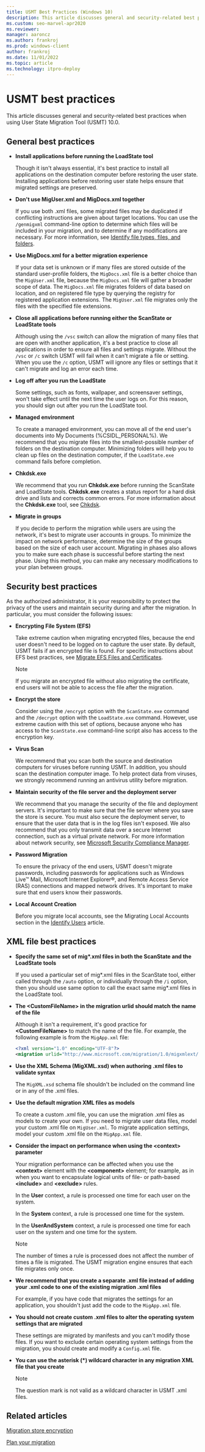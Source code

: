 ```yaml
---
title: USMT Best Practices (Windows 10)
description: This article discusses general and security-related best practices when using User State Migration Tool (USMT) 10.0.
ms.custom: seo-marvel-apr2020
ms.reviewer: 
manager: aaroncz
ms.author: frankroj
ms.prod: windows-client
author: frankroj
ms.date: 11/01/2022
ms.topic: article
ms.technology: itpro-deploy
---
```


# USMT best practices

This article discusses general and security-related best practices when using User State Migration Tool (USMT) 10.0.

## General best practices

- **Install applications before running the LoadState tool**

    Though it isn't always essential, it's best practice to install all applications on the destination computer before restoring the user state. Installing applications before restoring user state helps ensure that migrated settings are preserved.

- **Don't use MigUser.xml and MigDocs.xml together**

    If you use both .xml files, some migrated files may be duplicated if conflicting instructions are given about target locations. You can use the `/genmigxml` command-line option to determine which files will be included in your migration, and to determine if any modifications are necessary. For more information, see [Identify file types, files, and folders](usmt-identify-file-types-files-and-folders.md).

- **Use MigDocs.xml for a better migration experience**

    If your data set is unknown or if many files are stored outside of the standard user-profile folders, the `MigDocs.xml` file is a better choice than the `MigUser.xml` file, because the `MigDocs.xml` file will gather a broader scope of data. The `MigDocs.xml` file migrates folders of data based on location, and on registered file type by querying the registry for registered application extensions. The `MigUser.xml` file migrates only the files with the specified file extensions.

- **Close all applications before running either the ScanState or LoadState tools**

    Although using the `/vsc` switch can allow the migration of many files that are open with another application, it's a best practice to close all applications in order to ensure all files and settings migrate. Without the `/vsc` or `/c` switch USMT will fail when it can't migrate a file or setting. When you use the `/c` option, USMT will ignore any files or settings that it can't migrate and log an error each time.

- **Log off after you run the LoadState**

    Some settings, such as fonts, wallpaper, and screensaver settings, won't take effect until the next time the user logs on. For this reason, you should sign out after you run the LoadState tool.

- **Managed environment**

    To create a managed environment, you can move all of the end user's documents into My Documents (%CSIDL\_PERSONAL%). We recommend that you migrate files into the smallest-possible number of folders on the destination computer. Minimizing folders will help you to clean up files on the destination computer, if the `LoadState.exe` command fails before completion.

- **Chkdsk.exe**

    We recommend that you run **Chkdsk.exe** before running the ScanState and LoadState tools. **Chkdsk.exe** creates a status report for a hard disk drive and lists and corrects common errors. For more information about the **Chkdsk.exe** tool, see [Chkdsk](/previous-versions/windows/it-pro/windows-xp/bb490876(v=technet.10)).

- **Migrate in groups**

    If you decide to perform the migration while users are using the network, it's best to migrate user accounts in groups. To minimize the impact on network performance, determine the size of the groups based on the size of each user account. Migrating in phases also allows you to make sure each phase is successful before starting the next phase. Using this method, you can make any necessary modifications to your plan between groups.

## Security best practices

As the authorized administrator, it is your responsibility to protect the privacy of the users and maintain security during and after the migration. In particular, you must consider the following issues:

- **Encrypting File System (EFS)**

    Take extreme caution when migrating encrypted files, because the end user doesn't need to be logged on to capture the user state. By default, USMT fails if an encrypted file is found. For specific instructions about EFS best practices, see [Migrate EFS Files and Certificates](usmt-migrate-efs-files-and-certificates.md).

    > [!NOTE]
    > If you migrate an encrypted file without also migrating the certificate, end users will not be able to access the file after the migration.

- **Encrypt the store**

    Consider using the `/encrypt` option with the `ScanState.exe` command and the `/decrypt` option with the `LoadState.exe` command. However, use extreme caution with this set of options, because anyone who has access to the `ScanState.exe` command-line script also has access to the encryption key.

- **Virus Scan**

    We recommend that you scan both the source and destination computers for viruses before running USMT. In addition, you should scan the destination computer image. To help protect data from viruses, we strongly recommend running an antivirus utility before migration.

- **Maintain security of the file server and the deployment server**

    We recommend that you manage the security of the file and deployment servers. It's important to make sure that the file server where you save the store is secure. You must also secure the deployment server, to ensure that the user data that is in the log files isn't exposed. We also recommend that you only transmit data over a secure Internet connection, such as a virtual private network. For more information about network security, see [Microsoft Security Compliance Manager](https://go.microsoft.com/fwlink/p/?LinkId=215657).

- **Password Migration**

    To ensure the privacy of the end users, USMT doesn't migrate passwords, including passwords for applications such as Windows Live™ Mail, Microsoft Internet Explorer®, and Remote Access Service (RAS) connections and mapped network drives. It's important to make sure that end users know their passwords.

- **Local Account Creation**

    Before you migrate local accounts, see the Migrating Local Accounts section in the [Identify Users](usmt-identify-users.md) article.

## XML file best practices

- **Specify the same set of mig\*.xml files in both the ScanState and the LoadState tools**

    If you used a particular set of mig\*.xml files in the ScanState tool, either called through the `/auto` option, or individually through the `/i` option, then you should use same option to call the exact same mig\*.xml files in the LoadState tool.

- **The &lt;CustomFileName&gt; in the migration urlid should match the name of the file**

    Although it isn't a requirement, it's good practice for **&lt;CustomFileName&gt;** to match the name of the file. For example, the following example is from the `MigApp.xml` file:

    ```xml
    <?xml version="1.0" encoding="UTF-8"?>
    <migration urlid="http://www.microsoft.com/migration/1.0/migxmlext/migapp">
    ```

- **Use the XML Schema (MigXML.xsd) when authoring .xml files to validate syntax**

    The `MigXML.xsd` schema file shouldn't be included on the command line or in any of the .xml files.

- **Use the default migration XML files as models**

    To create a custom .xml file, you can use the migration .xml files as models to create your own. If you need to migrate user data files, model your custom .xml file on `MigUser.xml`. To migrate application settings, model your custom .xml file on the `MigApp.xml` file.

- **Consider the impact on performance when using the &lt;context&gt; parameter**

    Your migration performance can be affected when you use the **&lt;context&gt;** element with the **&lt;component&gt;** element; for example, as in when you want to encapsulate logical units of file- or path-based **&lt;include&gt;** and **&lt;exclude&gt;** rules.

    In the **User** context, a rule is processed one time for each user on the system.

    In the **System** context, a rule is processed one time for the system.

    In the **UserAndSystem** context, a rule is processed one time for each user on the system and one time for the system.

    > [!NOTE]
    > The number of times a rule is processed does not affect the number of times a file is migrated. The USMT migration engine ensures that each file migrates only once.

- **We recommend that you create a separate .xml file instead of adding your .xml code to one of the existing migration .xml files**

    For example, if you have code that migrates the settings for an application, you shouldn't just add the code to the `MigApp.xml` file.

- **You should not create custom .xml files to alter the operating system settings that are migrated**

    These settings are migrated by manifests and you can't modify those files. If you want to exclude certain operating system settings from the migration, you should create and modify a `Config.xml` file.

- **You can use the asterisk (\*) wildcard character in any migration XML file that you create**

    > [!NOTE]
    > The question mark is not valid as a wildcard character in USMT .xml files.

## Related articles

[Migration store encryption](usmt-migration-store-encryption.md)

[Plan your migration](usmt-plan-your-migration.md)
